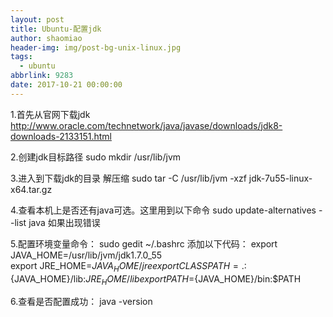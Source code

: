 ```yaml
---
layout: post
title: Ubuntu-配置jdk
author: shaomiao
header-img: img/post-bg-unix-linux.jpg
tags:
  - ubuntu
abbrlink: 9283
date: 2017-10-21 00:00:00
---
```

1.首先从官网下载jdk
http://www.oracle.com/technetwork/java/javase/downloads/jdk8-downloads-2133151.html

2.创建jdk目标路径
 sudo mkdir /usr/lib/jvm 

3.进入到下载jdk的目录 解压缩
 sudo tar -C /usr/lib/jvm -xzf jdk-7u55-linux-x64.tar.gz

4.查看本机上是否还有java可选。这里用到以下命令 
 sudo update-alternatives --list java
如果出现错误

5.配置环境变量命令：
 sudo gedit ~/.bashrc
添加以下代码：
export JAVA_HOME=/usr/lib/jvm/jdk1.7.0_55   
export JRE_HOME=${JAVA_HOME}/jre  
export CLASSPATH=.:${JAVA_HOME}/lib:${JRE_HOME}/lib  
export PATH=${JAVA_HOME}/bin:$PATH

6.查看是否配置成功：
 java -version
